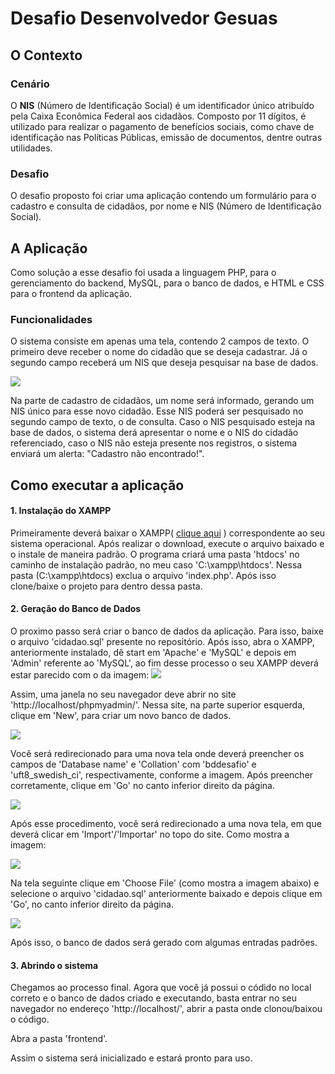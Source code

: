 # Desafio Desenvolvedor Gesuas

## O Contexto

### Cenário

  O **NIS** (Número de Identificação Social) é um identificador único atribuído pela Caixa Econômica Federal aos cidadãos. Composto por 11 dígitos, é utilizado para realizar o pagamento de benefícios sociais, como chave de identificação nas Políticas Públicas, emissão de documentos, dentre outras utilidades.
  
### Desafio

  O desafio proposto foi criar uma aplicação contendo um formulário para o cadastro e consulta de cidadãos, por nome e NIS (Número de Identificação Social).
  
## A Aplicação
  
  Como solução a esse desafio foi usada a linguagem PHP, para o gerenciamento do backend, MySQL, para o banco de dados, e HTML e CSS para o frontend da aplicação.
  
  ### Funcionalidades
  
  O sistema consiste em apenas uma tela, contendo 2 campos de texto. O primeiro deve receber o nome do cidadão que se deseja cadastrar. Já o segundo campo receberá um NIS que deseja pesquisar na base de dados.
  
  ![](https://user-images.githubusercontent.com/36817095/86967239-c24b3d80-c140-11ea-9530-b95e2103df47.png)
  
  Na parte de cadastro de cidadãos, um nome será informado, gerando um NIS único para esse novo cidadão. Esse NIS poderá ser pesquisado no segundo campo de texto, o de consulta. Caso o NIS pesquisado esteja na base de dados, o sistema derá apresentar o nome e o NIS do cidadão referenciado, caso o NIS não esteja presente nos registros, o sistema enviará um alerta: "Cadastro não encontrado!".
  
## Como executar a aplicação

#### 1. Instalação do XAMPP

  Primeiramente deverá baixar o XAMPP( [clique aqui](https://www.apachefriends.org/pt_br/download.html) ) correspondente ao seu sistema operacional. Após realizar o download, execute o arquivo baixado e o instale de maneira padrão. 
  O programa criará uma pasta 'htdocs' no caminho de instalação padrão, no meu caso 'C:\xampp\htdocs'. Nessa pasta (C:\xampp\htdocs) exclua o arquivo 'index.php'. Após isso clone/baixe o projeto para dentro dessa pasta.
  
#### 2. Geração do Banco de Dados
  O proximo passo será criar o banco de dados da aplicação. Para isso, baixe o arquivo 'cidadao.sql' presente no repositório. Após isso, abra o XAMPP, anteriormente instalado, dê start em 'Apache' e 'MySQL' e depois em 'Admin' referente ao 'MySQL', ao fim desse processo o seu XAMPP deverá estar parecido com o da imagem:
  ![](https://user-images.githubusercontent.com/36817095/86969441-2cb1ad00-c144-11ea-96cd-8d2b594ab42e.png)
  
  Assim, uma janela no seu navegador deve abrir no site 'http://localhost/phpmyadmin/'. 
  Nessa site, na parte superior esquerda, clique em 'New', para criar um novo banco de dados. 
   
  ![](https://user-images.githubusercontent.com/36817095/86969854-ced19500-c144-11ea-8a6f-1fdbea0398cb.png)
   
  Você será redirecionado para uma nova tela onde deverá preencher os campos de 'Database name' e 'Collation' com 'bddesafio' e 'uft8_swedish_ci', respectivamente, conforme a imagem. Após preencher corretamente, clique em 'Go' no canto inferior direito da página.
  
  ![](https://user-images.githubusercontent.com/36817095/86970211-6800ab80-c145-11ea-8e92-31e3364a86c3.png)

  Após esse procedimento, você será redirecionado a uma nova tela, em que deverá clicar em 'Import'/'Importar' no topo do site. Como mostra a imagem:
  
  ![](https://user-images.githubusercontent.com/36817095/86970441-c75ebb80-c145-11ea-95c9-b97a5a42fe4b.png)
  
  Na tela seguinte clique em 'Choose File' (como mostra a imagem abaixo) e selecione o arquivo 'cidadao.sql' anteriormente baixado e depois clique em 'Go', no canto inferior direito da página.
  
  ![](https://user-images.githubusercontent.com/36817095/86970545-ee1cf200-c145-11ea-8ce0-d700a579bc19.png)
  
  Após isso, o banco de dados será gerado com algumas entradas padrões.
  
#### 3. Abrindo o sistema

  Chegamos ao processo final. Agora que você já possui o códido no local correto e o banco de dados criado e executando, basta entrar no seu navegador no endereço 'http://localhost/', abrir a pasta onde clonou/baixou o código.
  
  Abra a pasta 'frontend'. 
  
  Assim o sistema será inicializado e estará pronto para uso.
 
